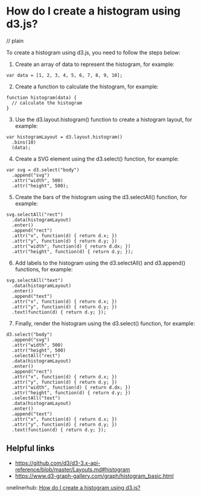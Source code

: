 # How do I create a histogram using d3.js?
// plain

To create a histogram using d3.js, you need to follow the steps below:

1. Create an array of data to represent the histogram, for example:
```
var data = [1, 2, 3, 4, 5, 6, 7, 8, 9, 10];
```

2. Create a function to calculate the histogram, for example:
```
function histogram(data) {
  // calculate the histogram
}
```

3. Use the d3.layout.histogram() function to create a histogram layout, for example:
```
var histogramLayout = d3.layout.histogram()
  .bins(10)
  (data);
```

4. Create a SVG element using the d3.select() function, for example:
```
var svg = d3.select("body")
  .append("svg")
  .attr("width", 500)
  .attr("height", 500);
```

5. Create the bars of the histogram using the d3.selectAll() function, for example:
```
svg.selectAll("rect")
  .data(histogramLayout)
  .enter()
  .append("rect")
  .attr("x", function(d) { return d.x; })
  .attr("y", function(d) { return d.y; })
  .attr("width", function(d) { return d.dx; })
  .attr("height", function(d) { return d.y; });
```

6. Add labels to the histogram using the d3.selectAll() and d3.append() functions, for example:
```
svg.selectAll("text")
  .data(histogramLayout)
  .enter()
  .append("text")
  .attr("x", function(d) { return d.x; })
  .attr("y", function(d) { return d.y; })
  .text(function(d) { return d.y; });
```

7. Finally, render the histogram using the d3.select() function, for example:
```
d3.select("body")
  .append("svg")
  .attr("width", 500)
  .attr("height", 500)
  .selectAll("rect")
  .data(histogramLayout)
  .enter()
  .append("rect")
  .attr("x", function(d) { return d.x; })
  .attr("y", function(d) { return d.y; })
  .attr("width", function(d) { return d.dx; })
  .attr("height", function(d) { return d.y; })
  .selectAll("text")
  .data(histogramLayout)
  .enter()
  .append("text")
  .attr("x", function(d) { return d.x; })
  .attr("y", function(d) { return d.y; })
  .text(function(d) { return d.y; });
```

## Helpful links
- https://github.com/d3/d3-3.x-api-reference/blob/master/Layouts.md#histogram
- https://www.d3-graph-gallery.com/graph/histogram_basic.html

onelinerhub: [How do I create a histogram using d3.js?](https://onelinerhub.com/javascript-d3/how-do-i-create-a-histogram-using-d--js)